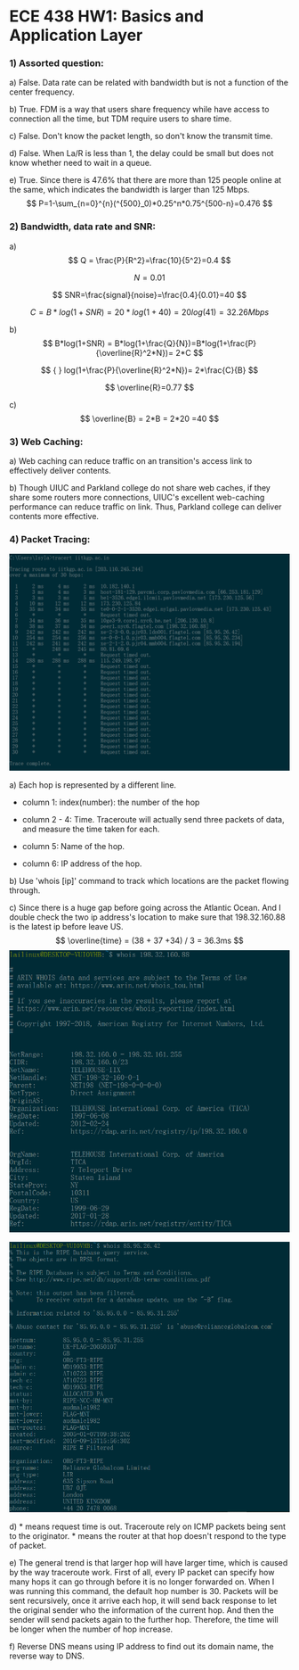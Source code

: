 # ECE 438 HW1: Basics and Application Layer

### 1) Assorted question:

a) False. Data rate can be related with bandwidth but is not a function of the center frequency.

b) True. FDM is a way that users share frequency while have access to connection all the time, but TDM require users to share time. 

c) False. Don't know the packet length, so don't know the transmit time.

d) False. When La/R is less than 1, the delay could be small but does not know whether need to wait in a queue. 

e) True.  Since there is 47.6% that there are more than 125 people online at the same, which indicates the bandwidth is larger than 125 Mbps.
$$
P=1-\sum_{n=0}^{n}(^{500}_0)*0.25^n*0.75^{500-n}=0.476
$$


### 2) Bandwidth, data rate and SNR:

a) 
$$
Q = \frac{P}{R^2}=\frac{10}{5^2}=0.4
$$

$$
N = 0.01
$$

$$
SNR=\frac{signal}{noise}=\frac{0.4}{0.01}=40
$$

$$
C = B *log(1+SNR)=20*log(1+40)=20log(41)=32.26Mbps
$$

b) 
$$
B*log(1+SNR) = B*log(1+\frac{Q}{N})=B*log(1+\frac{P}{\overline{R}^2*N})= 2*C
$$

$$ { }
log(1+\frac{P}{\overline{R}^2*N})= 2*\frac{C}{B}
$$

$$
\overline{R}=0.77
$$

c) 
$$
\overline{B} = 2*B = 2*20 =40
$$


### 3) Web Caching:

a) Web caching can reduce traffic on an transition's access link to effectively deliver contents.

b) Though UIUC and Parkland college do not share web caches, if they share some routers more connections, UIUC's excellent web-caching performance can reduce traffic on link. Thus, Parkland college can deliver contents more effective. 



### 4) Packet Tracing:

![1537548654310](report.assets/1537548654310.png)

a)  Each hop is represented by a different line. 

- column 1: index(number): the number of the hop

- column 2 - 4: Time. Traceroute will actually send three packets of data, and measure the time taken for each.
- column 5: Name of the hop.
- column 6: IP address of the hop.

b) Use 'whois [ip]' command to track which locations are the packet flowing through.

c) Since there is a huge gap before going across the Atlantic Ocean.  And I double check the two ip address's location to make sure that 198.32.160.88 is the latest ip before leave US. 
$$
\overline{time} = (38 + 37 +34) / 3 = 36.3ms
$$
![1537548868129](report.assets/1537548868129.png)

![1537548911593](report.assets/1537548911593.png)

d) * means request time is out.  Traceroute rely on ICMP packets being sent to the originator.  * means the router at that hop doesn't respond to the type of packet.

e) The general trend is that larger hop will have larger time, which is caused by the way traceroute work. First of all, every IP packet can specify how many hops it can go through before it is no longer forwarded on. When I was running this command, the default hop number is 30. Packets will be sent recursively, once it arrive each hop, it will send back response to let the original sender who the information of the current hop. And then the sender will send packets again to the further hop. Therefore, the time will be longer when the number of hop increase.

f) Reverse DNS means using IP address to find out its domain name, the reverse way to DNS.